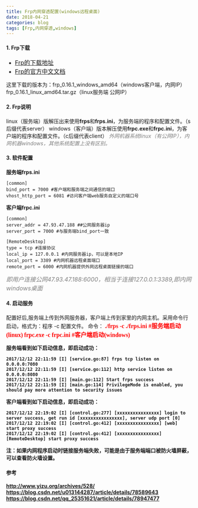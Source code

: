 ```yaml
---
title: Frp内网穿透配置(windows远程桌面)
date: 2018-04-21
categories: blog
tags: [Frp,内网穿透,windows]
---
```


#### 1. Frp下载
- <font size=3>[Frp的下载地址](https://github.com/fatedier/frp/releases)</font>
- <font size=3>[Frp的官方中文文档](https://github.com/fatedier/frp/blob/master/README_zh.md)</font>

这里下载的版本为：frp_0.16.1_windows_amd64（windows客户端，内网IP）
frp_0.16.1_linux_amd64.tar.gz（linux服务端 公网IP）

#### 2. Frp说明
linux（服务端）版解压出来使用<b>frps</b>和<b>frps.ini</b>，为服务端的程序和配置文件。（s后缀代表server）
windows（客户端）版本解压使用<b>frpc.exe</b>和<b>frpc.ini</b>，为客户端的程序和配置文件。（c后缀代表client）
<font color=gray>*外网机器系统linux（有公网IP），内网机器windows，其他系统配置上没有区别。*</font>
<!-- more -->

#### 3. 软件配置

**服务端frps.ini**

```flow
[common]
bind_port = 7000 #客户端和服务端之间通信的端口
vhost_http_port = 6081 #访问客户端web服务自定义的端口号 
```

<font>**客户端frpc.ini**</font>
```flow
[common] 
server_addr = 47.93.47.188 ##公网服务器ip
server_port = 7000 #与服务端bind_port一致

[RemoteDesktop]
type = tcp #连接协议
local_ip = 127.0.0.1 #内网服务器ip，可以是本地IP
local_port = 3389 #内网机器远程桌面端口
remote_port = 6000 #内网机器提供外网远程桌面链接的端口
```
<font color=gray size=3>*即用户连接公网47.93.47.188:6000，相当于连接127.0.0.1:3389,即内网windows桌面*</font> 

#### 4. 启动服务

配置好后,服务端上传到外网服务器，客户端上传到家里的内网主机。采用命令行启动，格式为：程序 -c 配置文件。
命令：
<font face="黑体" color="red" size=3><b>./frps -c ./frps.ini #服务端启动(linux)<b></font> 
<font face="黑体" color="red" size=3><b>frpc.exe -c frpc.ini #客户端启动(windows)<b></font> 


服务端看到如下启动信息，即启动成功：
```linux
2017/12/12 22:11:59 [I] [service.go:87] frps tcp listen on 0.0.0.0:7080
2017/12/12 22:11:59 [I] [service.go:112] http service listen on 0.0.0.0:8080
2017/12/12 22:11:59 [I] [main.go:112] Start frps success
2017/12/12 22:11:59 [I] [main.go:114] PrivilegeMode is enabled, you should pay more attention to security issues
```

客户端看到如下启动信息，即启动成功：
```linux
2017/12/12 22:19:02 [I] [control.go:277] [xxxxxxxxxxxxxxxx] login to server success, get run id [xxxxxxxxxxxxxxxx], server udp port [0]
2017/12/12 22:19:02 [I] [control.go:412] [xxxxxxxxxxxxxxxx] [web] start proxy success
2017/12/12 22:19:02 [I] [control.go:412] [xxxxxxxxxxxxxxxx] [RemoteDesktop] start proxy success
```

注：如果内网程序启动时链接服务端失败，可能是由于服务端端口被防火墙屏蔽，可以查看防火墙设置。

#### 参考
http://www.yizu.org/archives/528/
https://blog.csdn.net/u013144287/article/details/78589643
https://blog.csdn.net/qq_25351621/article/details/78947477
    

